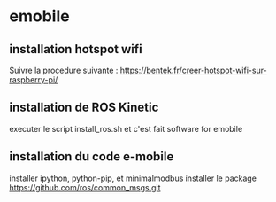 # emobile
## installation hotspot wifi

Suivre la procedure suivante :
https://bentek.fr/creer-hotspot-wifi-sur-raspberry-pi/

## installation de ROS Kinetic

executer le script install_ros.sh et c'est fait
software for emobile


## installation du code e-mobile
installer ipython, python-pip, et minimalmodbus
installer le package https://github.com/ros/common_msgs.git